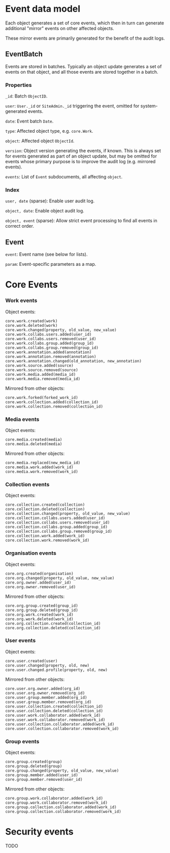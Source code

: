
Event data model
================

Each object generates a set of core events, which then in turn can
generate additional "mirror" events on other affected objects.

These mirror events are primarily generated for the benefit of the
audit logs.


EventBatch
----------

Events are stored in batches.  Typically an object update generates a
set of events on that object, and all those events are stored together
in a batch.

### Properties

`_id`: Batch `ObjectID`.

`user`: `User._id` or `SiteAdmin._id` triggering the event, omitted
for system-generated events.

`date`: Event batch `Date`.

`type`: Affected object type, e.g. `core.Work`.

`object`: Affected object `ObjectId`.

`version`: Object version generating the events, if known.  This is
always set for events generated as part of an object update, but may
be omitted for events whose primary purpose is to improve the audit
log (e.g. mirrored events).

`events`: List of `Event` subdocuments, all affecting `object`.

### Index

`user, date` (sparse): Enable user audit log.

`object, date`: Enable object audit log.

`object, event` (sparse): Allow strict event processing to find all events in
correct order.


Event
-----

`event`: Event name (see below for lists).

`param`: Event-specific parameters as a map.


Core Events
===========

### Work events

Object events:

    core.work.created(work)
    core.work.deleted(work)
    core.work.changed(property, old_value, new_value)
    core.work.collabs.users.added(user_id)
    core.work.collabs.users.removed(user_id)
    core.work.collabs.group.added(group_id)
    core.work.collabs.group.removed(group_id)
    core.work.annotation.added(annotation)
    core.work.annotation.removed(annotation)
    core.work.annotation.changed(old_annotation, new_annotation)
    core.work.source.added(source)
    core.work.source.removed(source)
    core.work.media.added(media_id)
    core.work.media.removed(media_id)

Mirrored from other objects:

    core.work.forked(forked_work_id)
    core.work.collection.added(collection_id)
    core.work.collection.removed(collection_id)


### Media events

Object events:

    core.media.created(media)
    core.media.deleted(media)

Mirrored from other objects:

    core.media.replaced(new_media_id)
    core.media.work.added(work_id)
    core.media.work.removed(work_id)


### Collection events

Object events:

    core.collection.created(collection)
    core.collection.deleted(collection)
    core.collection.changed(property, old_value, new_value)
    core.collection.collabs.users.added(user_id)
    core.collection.collabs.users.removed(user_id)
    core.collection.collabs.group.added(group_id)
    core.collection.collabs.group.removed(group_id)
    core.collection.work.added(work_id)
    core.collection.work.removed(work_id)
    

### Organisation events

Object events:

    core.org.created(organisation)
    core.org.changed(property, old_value, new_value)
    core.org.owner.added(user_id)
    core.org.owner.removed(user_id)

Mirrored from other objects:

    core.org.group.created(group_id)
    core.org.group.deleted(group_id)
    core.org.work.created(work_id)
    core.org.work.deleted(work_id)
    core.org.collection.created(collection_id)
    core.org.collection.deleted(collection_id)
    

### User events

Object events:

    core.user.created(user)
    core.user.changed(property, old, new)
    core.user.changed.profile(property, old, new)

Mirrored from other objects:

    core.user.org.owner.added(org_id)
    core.user.org.owner.removed(org_id)
    core.user.group.member.added(org_id)
    core.user.group.member.removed(org_id)
    core.user.collection.created(collection_id)
    core.user.collection.deleted(collection_id)
    core.user.work.collaborator.added(work_id)
    core.user.work.collaborator.removed(work_id)
    core.user.collection.collaborator.added(work_id)
    core.user.collection.collaborator.removed(work_id)


### Group events

Object events:

    core.group.created(group)
    core.group.deleted(group)
    core.group.changed(property, old_value, new_value)
    core.group.member.added(user_id)
    core.group.member.removed(user_id)

Mirrored from other objects:

    core.group.work.collaborator.added(work_id)
    core.group.work.collaborator.removed(work_id)
    core.group.collection.collaborator.added(work_id)
    core.group.collection.collaborator.removed(work_id)


Security events
===============

TODO

